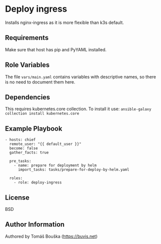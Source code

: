 Deploy ingress
==============

Installs nginx-ingress as it is more flexible than k3s default.

Requirements
------------

Make sure that host has pip and PyYAML installed.

Role Variables
--------------

The file `vars/main.yaml` contains variables with descriptive names, so there is no need to document them here.

Dependencies
------------

This requires kubernetes.core collection. To install it use: `ansible-galaxy collection install kubernetes.core`

Example Playbook
----------------

```
- hosts: chief
  remote_user: "{{ default_user }}"
  become: false
  gather_facts: true

  pre_tasks:
    - name: prepare for deployment by helm
      import_tasks: tasks/prepare-for-deploy-by-helm.yaml

  roles:
    - role: deploy-ingress
```

License
-------

BSD

Author Information
------------------

Authored by Tomáš Bouška (https://buvis.net)
